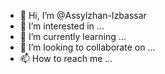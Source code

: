 - 👋 Hi, I’m @Assylzhan-Izbassar
- 👀 I’m interested in ...
- 🌱 I’m currently learning ...
- 💞️ I’m looking to collaborate on ...
- 📫 How to reach me ...

<!---
Assylzhan-Izbassar/Assylzhan-Izbassar is a ✨ special ✨ repository because its `README.md` (this file) appears on your GitHub profile.
You can click the Preview link to take a look at your changes.
--->
